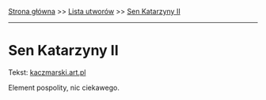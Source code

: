 [Strona główna](../index.md) >> [Lista utworów](../list.md) >> [Sen Katarzyny II](541.md)

---

# Sen Katarzyny II

Tekst: [kaczmarski.art.pl](https://www.kaczmarski.art.pl/tworczosc/wiersze/sen-katarzyny-ii/)

Element pospolity, nic ciekawego.
